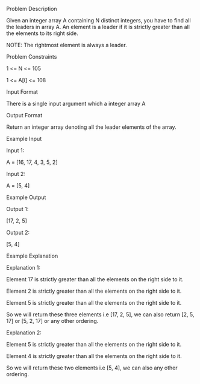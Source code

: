 Problem Description

Given an integer array A containing N distinct integers, you have to find all the leaders in array A. An element is a leader if it is strictly greater than all the elements to its right side.

NOTE: The rightmost element is always a leader.


Problem Constraints

1 <= N <= 105

1 <= A[i] <= 108


Input Format

There is a single input argument which a integer array A


Output Format

Return an integer array denoting all the leader elements of the array.


Example Input

Input 1:

A = [16, 17, 4, 3, 5, 2]

Input 2:

A = [5, 4]


Example Output

Output 1:

[17, 2, 5]

Output 2:

[5, 4]


Example Explanation

Explanation 1:

Element 17 is strictly greater than all the elements on the right side to it.

Element 2 is strictly greater than all the elements on the right side to it.

Element 5 is strictly greater than all the elements on the right side to it.

So we will return these three elements i.e [17, 2, 5], we can also return [2, 5, 17] or [5, 2, 17] or any other ordering.

Explanation 2:

Element 5 is strictly greater than all the elements on the right side to it.

Element 4 is strictly greater than all the elements on the right side to it.

So we will return these two elements i.e [5, 4], we can also any other ordering.
